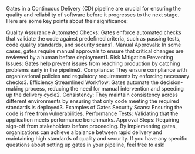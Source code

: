 Gates in a Continuous Delivery (CD) pipeline are crucial for ensuring the quality and reliability of software before it progresses to the next stage. Here are some key points about their significance:

Quality Assurance
Automated Checks: Gates enforce automated checks that validate the code against predefined criteria, such as passing tests, code quality standards, and security scans1.
Manual Approvals: In some cases, gates require manual approvals to ensure that critical changes are reviewed by a human before deployment1.
Risk Mitigation
Preventing Issues: Gates help prevent issues from reaching production by catching problems early in the pipeline2.
Compliance: They ensure compliance with organizational policies and regulatory requirements by enforcing necessary checks3.
Efficiency
Streamlined Workflow: Gates automate the decision-making process, reducing the need for manual intervention and speeding up the delivery cycle2.
Consistency: They maintain consistency across different environments by ensuring that only code meeting the required standards is deployed3.
Examples of Gates
Security Scans: Ensuring the code is free from vulnerabilities.
Performance Tests: Validating that the application meets performance benchmarks.
Approval Steps: Requiring sign-off from stakeholders before proceeding.
By implementing gates, organizations can achieve a balance between rapid delivery and maintaining high standards of quality and security. If you have any specific questions about setting up gates in your pipeline, feel free to ask!
